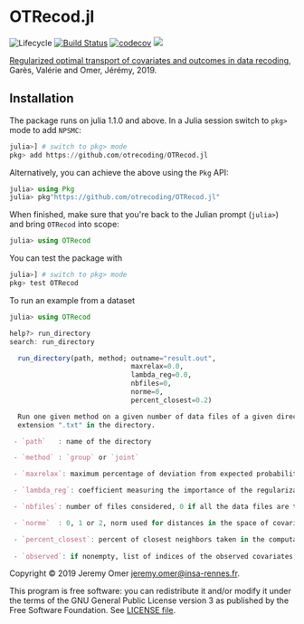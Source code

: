 # OTRecod.jl

![Lifecycle](https://img.shields.io/badge/lifecycle-experimental-orange.svg)    <!--
  6 ![Lifecycle](https://img.shields.io/badge/lifecycle-maturing-blue.svg)        7 ![Lifecycle](https://img.shields.io/badge/lifecycle-stable-green.svg)
  8 ![Lifecycle](https://img.shields.io/badge/lifecycle-retired-orange.svg)
  9 ![Lifecycle](https://img.shields.io/badge/lifecycle-archived-red.svg)        10 ![Lifecycle](https://img.shields.io/badge/lifecycle-dormant-blue.svg) -->
[![Build Status](https://travis-ci.org/otrecoding/OTRecod.jl.svg?branch=master)](https://travis-ci.org/otrecoding/OTRecod.jl)
[![codecov](https://codecov.io/gh/otrecoding/OTRecod.jl/branch/master/graph/badge.svg)](https://codecov.io/gh/otrecoding/OTRecod.jl)
[![](https://img.shields.io/badge/docs-dev-blue.svg)](https://otrecoding.github.io/OTRecod.jl/dev)

[Regularized optimal transport of covariates and outcomes in data recoding](https://hal.archives-ouvertes.fr/hal-02123109/file/OTRecoding.pdf), Garès, Valérie and Omer, Jérémy, 2019.

## Installation

The package runs on julia 1.1.0 and above.
In a Julia session switch to `pkg>` mode to add `NPSMC`:

```julia
julia>] # switch to pkg> mode
pkg> add https://github.com/otrecoding/OTRecod.jl
```

Alternatively, you can achieve the above using the `Pkg` API:

```julia
julia> using Pkg
julia> pkg"https://github.com/otrecoding/OTRecod.jl"
```

When finished, make sure that you're back to the Julian prompt (`julia>`)
and bring `OTRecod` into scope:

```julia
julia> using OTRecod
```

You can test the package with

```julia
julia>] # switch to pkg> mode
pkg> test OTRecod
```

To run an example from a dataset

```julia
julia> using OTRecod

help?> run_directory
search: run_directory

  run_directory(path, method; outname="result.out",
                              maxrelax=0.0,
                              lambda_reg=0.0,
                              nbfiles=0,
                              norme=0,
                              percent_closest=0.2)

  Run one given method on a given number of data files of a given directory. The data files must be the only files with
  extension ".txt" in the directory.

 - `path`   : name of the directory

 - `method` : `group` or `joint`

 - `maxrelax`: maximum percentage of deviation from expected probability masses

 - `lambda_reg`: coefficient measuring the importance of the regularization term

 - `nbfiles`: number of files considered, 0 if all the data files are tested

 - `norme`  : 0, 1 or 2, norm used for distances in the space of covariates

 - `percent_closest`: percent of closest neighbors taken in the computation of the costs (both distance and regularization related)
 
 - `observed`: if nonempty, list of indices of the observed covariates; this allows to exclude some latent variables.
```

Copyright © 2019 Jeremy Omer <jeremy.omer@insa-rennes.fr>.

This program is free software: you can redistribute it and/or modify
it under the terms of the GNU General Public License version 3 as published by
the Free Software Foundation. See [LICENSE file](LICENSE).
